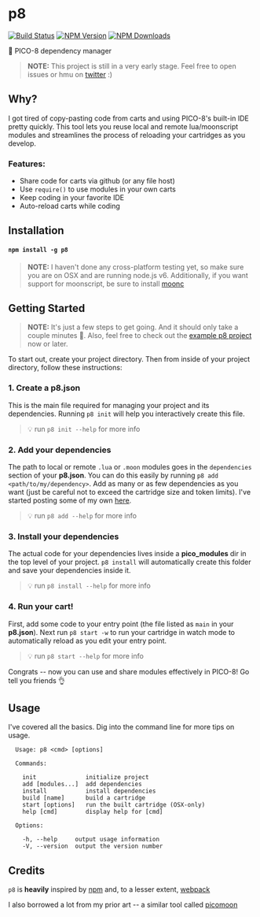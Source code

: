 # p8

[![Build Status](https://api.travis-ci.org/jozanza/p8.svg?branch=master)](http://travis-ci.org/jozanza/p8)
[![NPM Version](http://img.shields.io/npm/v/p8.svg?style=flat)](https://www.npmjs.org/package/p8)
[![NPM Downloads](https://img.shields.io/npm/dm/p8.svg?style=flat)](https://www.npmjs.org/package/p8)

:space_invader: PICO-8 dependency manager

> **NOTE:** This project is still in a very early stage. Feel free to open issues or hmu on [twitter](https://twitter.com/jozanza) :)

## Why?

I got tired of copy-pasting code from carts and using PICO-8's built-in IDE pretty quickly. This tool lets you reuse local and remote lua/moonscript modules and streamlines the process of reloading your cartridges as you develop.

### Features:

- Share code for carts via github (or any file host)
- Use `require()` to use modules in your own carts
- Keep coding in your favorite IDE
- Auto-reload carts while coding

## Installation

#### `npm install -g p8`

> **NOTE:** I haven't done any cross-platform testing yet, so make sure you are on OSX and are running node.js v6.
> Additionally, if you want support for moonscript, be sure to install [moonc](http://moonscript.org/#installation)

## Getting Started

> **NOTE:** It's just a few steps to get going. And it should only take a couple minutes :beers:. Also, feel free to check out the [example p8 project](https://github.com/jozanza/p8_example) now or later.

To start out, create your project directory. Then from inside of your project directory, follow these instructions:

### 1. Create a p8.json

This is the main file required for managing your project and its dependencies. Running `p8 init` will help you interactively create this file.
> :bulb: run ```p8 init --help``` for more info

### 2. Add your dependencies

The path to local or remote `.lua` or `.moon` modules goes in the `dependencies` section of your **p8.json**. You can do this easily by running `p8 add <path/to/my/dependency>`. Add as many or as few dependencies as you want (just be careful not to exceed the cartridge size and token limits). I've started posting some of my own [here](https://github.com/jozanza/pico_modules).
> :bulb: run ```p8 add --help``` for more info

### 3. Install your dependencies

The actual code for your dependencies lives inside a **pico_modules** dir in the top level of your project. `p8 install` will automatically create this folder and save your dependencies inside it.
> :bulb: run ```p8 install --help``` for more info

### 4. Run your cart!

First, add some code to your entry point (the file listed as `main` in your **p8.json**).
Next run `p8 start -w` to run your cartridge in watch mode to automatically reload as you edit your entry point.
> :bulb: run ```p8 start --help``` for more info

Congrats -- now you can use and share modules effectively in PICO-8! Go tell you friends :ok_hand:

## Usage

I've covered all the basics. Dig into the command line for more tips on usage.

```
  Usage: p8 <cmd> [options]

  Commands:

    init              initialize project
    add [modules...]  add dependencies
    install           install dependencies
    build [name]      build a cartridge
    start [options]   run the built cartridge (OSX-only)
    help [cmd]        display help for [cmd]

  Options:

    -h, --help     output usage information
    -V, --version  output the version number
```
## Credits

`p8` is **heavily** inspired by [npm](https://npmjs.com/) and, to a lesser extent, [webpack](https://webpack.github.io/)

I also borrowed a lot from my prior art -- a similar tool called [picomoon](https://github.com/jozanza/picomoon)
